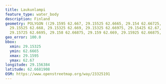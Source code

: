 ```yaml
---
title: Laukunlampi
feature_type: water_body
description: Finland
geometry: POLYGON ((29.1595 62.667, 29.15525 62.6665, 29.154 62.66725, 29.15475 62.668,
  29.15525 62.668, 29.15325 62.669, 29.15325 62.66975, 29.15425 62.67, 29.15675 62.6695,
  29.15725 62.6695, 29.158 62.66875, 29.159 62.669, 29.15925 62.66875, 29.1595 62.667))
geo_error: 100.0
bbox:
  xmin: 29.15325
  ymin: 62.6665
  xmax: 29.1595
  ymax: 62.67
longitude: 29.156384
latitude: 62.6681908
OSM: https://www.openstreetmap.org/way/23325191
---
```

